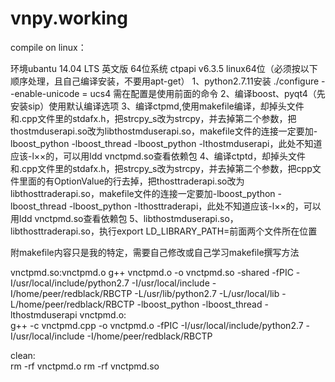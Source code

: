 # vnpy.working

compile on linux：

环境ubantu 14.04 LTS 英文版 64位系统 ctpapi v6.3.5 linux64位（必须按以下顺序处理，且自己编译安装，不要用apt-get）
1、python2.7.11安装 ./configure --enable-unicode = ucs4 需在配置是使用前面的命令
2、编译boost、pyqt4（先安装sip）使用默认编译选项
3、编译ctpmd,使用makefile编译，却掉头文件和.cpp文件里的stdafx.h，把strcpy_s改为strcpy，并去掉第二个参数，把thostmduserapi.so改为libthostmduserapi.so，makefile文件的连接一定要加-lboost_python -lboost_thread
-lboost_python -lthostmduserapi，此处不知道应该-l××的，可以用ldd vnctpmd.so查看依赖包
4、编译ctptd，却掉头文件和.cpp文件里的stdafx.h，把strcpy_s改为strcpy，并去掉第二个参数，把cpp文件里面的有OptionValue的行去掉，把thosttraderapi.so改为libthosttraderapi.so，makefile文件的连接一定要加-lboost_python -lboost_thread
-lboost_python -lthosttraderapi，此处不知道应该-l××的，可以用ldd vnctpmd.so查看依赖包
5、libthostmduserapi.so，libthosttraderapi.so，执行export LD_LIBRARY_PATH=前面两个文件所在位置

附makefile内容只是我的特定，需要自己修改或自己学习makefile撰写方法

vnctpmd.so:vnctpmd.o 
	g++ vnctpmd.o -o vnctpmd.so -shared -fPIC -I/usr/local/include/python2.7 -I/usr/local/include -I/home/peer/redblack/RBCTP -L/usr/lib/python2.7 -L/usr/local/lib -L/home/peer/redblack/RBCTP -lboost_python -lboost_thread -lthostmduserapi
vnctpmd.o:  
	g++ -c vnctpmd.cpp -o vnctpmd.o -fPIC -I/usr/local/include/python2.7 -I/usr/local/include  -I/home/peer/redblack/RBCTP
  
clean:  
	rm -rf vnctpmd.o 
	rm -rf vnctpmd.so  
